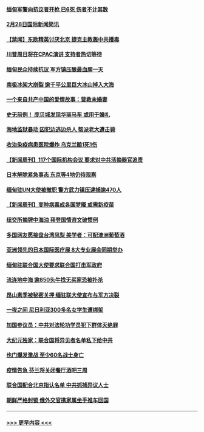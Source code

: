 #### [缅甸军警向抗议者开枪 已6死 伤者不计其数](../pages/prog202/a103064028.md?t=03010151) 
#### [2月28日国际新闻简讯](../pages/prog202/a103064091.md?t=03010151) 
#### [【禁闻】东欧精英讨厌北京 捷克主教轰中共播毒](../pages/prog202/a103064051.md?t=03010151) 
#### [川普周日将在CPAC演讲 支持者热切等待](../pages/prog202/a103064041.md?t=03010151) 
#### [缅甸民众持续抗议 军方镇压酿最血腥一天](../pages/prog202/a103064043.md?t=03010151) 
#### [南极冰架大崩裂 逾千平公里巨大冰山掉入大海](../pages/prog202/a103063931.md?t=03010151) 
#### [一个来自共产中国的爱情故事：营救未婚妻](../pages/prog202/a103063934.md?t=03010151) 
#### [史无前例！ 庞贝城发现华丽马车 或用于婚礼](../pages/prog202/a103063883.md?t=03010151) 
#### [海地监狱暴动 囚犯边逃边杀人 帮派老大遭击毙](../pages/prog202/a103063875.md?t=03010151) 
#### [收治染疫病患医院爆炸 乌克兰酿1死1伤](../pages/prog202/a103063866.md?t=03010151) 
#### [【新闻周刊】117个国际机构会议 要求对中共活摘器官追责](../pages/prog202/a103063697.md?t=03010151) 
#### [日本解除紧急事态 东京等4地仍待观察](../pages/prog202/a103063808.md?t=03010151) 
#### [缅甸驻UN大使被撤职 警方武力镇压逮捕逾470人](../pages/prog202/a103063775.md?t=03010151) 
#### [【新闻周刊】变种病毒成各国梦魇 或需新疫苗](../pages/prog202/a103063683.md?t=03010151) 
#### [纽交所摘牌中海油 拜登国情咨文破惯例](../pages/prog202/a103063668.md?t=03010151) 
#### [多国网友愿接盘台湾凤梨 美学者：可配澳洲葡萄酒](../pages/prog202/a103063607.md?t=03010151) 
#### [亚洲领先的日本国际医疗展 8大专业展会同期举办](../pages/prog202/a103063574.md?t=03010151) 
#### [缅甸驻联合国大使要求联合国打击军政府](../pages/prog202/a103063493.md?t=03010151) 
#### [流连地中海 逾850头牛找无买家恐被扑杀](../pages/prog202/a103063257.md?t=03010151) 
#### [昂山素季被秘密关押 缅驻联大使宣布与军方决裂](../pages/prog202/a103063232.md?t=03010151) 
#### [一夜之间 尼日利亚300多名女学生遭绑架](../pages/prog202/a103063164.md?t=03010151) 
#### [加国参议员：中共对法轮功学员犯下群体灭绝罪](../pages/prog202/a103063132.md?t=03010151) 
#### [大纪元独家：联合国将异见者名单私下给中共](../pages/prog202/a103063119.md?t=03010151) 
#### [也门爆发激战 至少60名战士身亡](../pages/prog202/a103063098.md?t=03010151) 
#### [疫情告急 芬兰将关闭餐厅酒吧三周](../pages/prog202/a103063080.md?t=03010151) 
#### [联合国配合北京指认名单 中共抓捕异议人士](../pages/prog202/a103063027.md?t=03010151) 
#### [朝鲜严格封锁 俄外交官携家属坐手推车回国](../pages/prog202/a103062591.md?t=03010151) 

----
#### [ >>> 更早内容 <<< ](../indexes/prog202-earlier.md)
